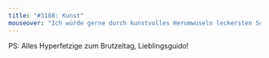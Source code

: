 ```yaml
---
title: "#3188: Kunst"
mouseover: "Ich würde gerne durch kunstvolles Herumwuseln leckersten Schokokuchen erwirken."
---
```


PS: 
Alles Hyperfetzige zum Brutzeltag, Lieblingsguido!
